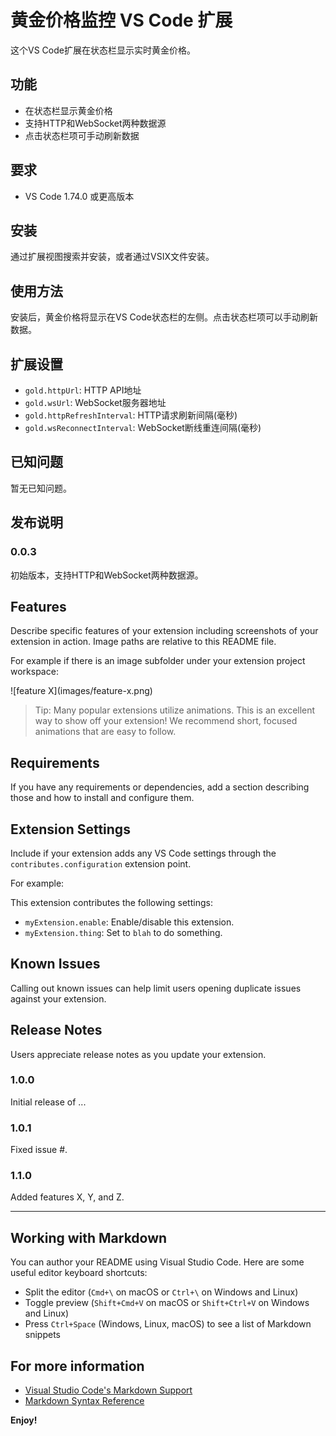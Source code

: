 # 黄金价格监控 VS Code 扩展

这个VS Code扩展在状态栏显示实时黄金价格。

## 功能

- 在状态栏显示黄金价格
- 支持HTTP和WebSocket两种数据源
- 点击状态栏项可手动刷新数据

## 要求

- VS Code 1.74.0 或更高版本

## 安装

通过扩展视图搜索并安装，或者通过VSIX文件安装。

## 使用方法

安装后，黄金价格将显示在VS Code状态栏的左侧。点击状态栏项可以手动刷新数据。

## 扩展设置

* `gold.httpUrl`: HTTP API地址
* `gold.wsUrl`: WebSocket服务器地址
* `gold.httpRefreshInterval`: HTTP请求刷新间隔(毫秒)
* `gold.wsReconnectInterval`: WebSocket断线重连间隔(毫秒)

## 已知问题

暂无已知问题。

## 发布说明

### 0.0.3

初始版本，支持HTTP和WebSocket两种数据源。

## Features

Describe specific features of your extension including screenshots of your extension in action. Image paths are relative to this README file.

For example if there is an image subfolder under your extension project workspace:

\!\[feature X\]\(images/feature-x.png\)

> Tip: Many popular extensions utilize animations. This is an excellent way to show off your extension! We recommend short, focused animations that are easy to follow.

## Requirements

If you have any requirements or dependencies, add a section describing those and how to install and configure them.

## Extension Settings

Include if your extension adds any VS Code settings through the `contributes.configuration` extension point.

For example:

This extension contributes the following settings:

* `myExtension.enable`: Enable/disable this extension.
* `myExtension.thing`: Set to `blah` to do something.

## Known Issues

Calling out known issues can help limit users opening duplicate issues against your extension.

## Release Notes

Users appreciate release notes as you update your extension.

### 1.0.0

Initial release of ...

### 1.0.1

Fixed issue #.

### 1.1.0

Added features X, Y, and Z.

---

## Working with Markdown

You can author your README using Visual Studio Code.  Here are some useful editor keyboard shortcuts:

* Split the editor (`Cmd+\` on macOS or `Ctrl+\` on Windows and Linux)
* Toggle preview (`Shift+Cmd+V` on macOS or `Shift+Ctrl+V` on Windows and Linux)
* Press `Ctrl+Space` (Windows, Linux, macOS) to see a list of Markdown snippets

## For more information

* [Visual Studio Code's Markdown Support](http://code.visualstudio.com/docs/languages/markdown)
* [Markdown Syntax Reference](https://help.github.com/articles/markdown-basics/)

**Enjoy!**
